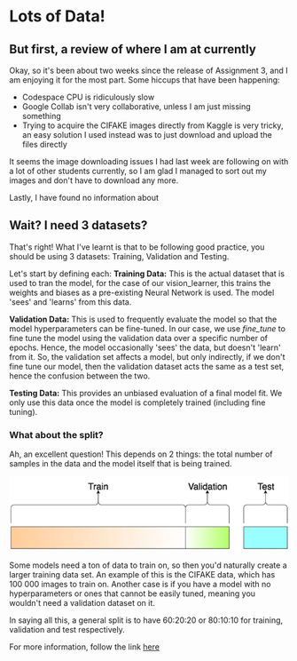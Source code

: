 # Lots of Data!

## But first, a review of where I am at currently
Okay, so it's been about two weeks since the release of Assignment 3, and I am enjoying it for the most part.
Some hiccups that have been happening:
- Codespace CPU is ridiculously slow
- Google Collab isn't very collaborative, unless I am just missing something
- Trying to acquire the CIFAKE images directly from Kaggle is very tricky, an easy solution I used instead was to just download and upload the files directly

It seems the image downloading issues I had last week are following on with a lot of other students currently, so I am glad I managed to sort out my images and don't have to download any more.

Lastly, I have found no information about 

## Wait? I need 3 datasets?
That's right! What I've learnt is that to be following good practice, you should be using 3 datasets: Training, Validation and Testing.

Let's start by defining each:
**Training Data:**
This is the actual dataset that is used to tran the model, for the case of our vision_learner, this trains the weights and biases as a pre-existing Neural Network is used. The model 'sees' and 'learns' from this data.

**Validation Data:**
This is used to frequently evaluate the model so that the model hyperparameters can be fine-tuned. In our case, we use *fine_tune* to fine tune the model using the validation data over a specific number of epochs. Hence, the model occasionally 'sees' the data, but doesn't 'learn' from it. So, the validation set affects a model, but only indirectly, if we don't fine tune our model, then the validation dataset acts the same as a test set, hence the confusion between the two.

**Testing Data:**
This provides an unbiased evaluation of a final model fit. We only use this data once the model is completely trained (including fine tuning).

### What about the split?
Ah, an excellent question! This depends on 2 things: the total number of samples in the data and the model itself that is being trained.

![dataset split](/images/data_split.png)

Some models need a ton of data to train on, so then you'd naturally create a larger training data set. An example of this is the CIFAKE data, which has 100 000 images to train on. Another case is if you have a model with no hyperparameters or ones that cannot be easily tuned, meaning you wouldn't need a validation dataset on it.

In saying all this, a general split is to have 60:20:20 or 80:10:10 for training, validation and test respectively.

For more information, follow the link [here](https://towardsdatascience.com/train-validation-and-test-sets-72cb40cba9e7)

